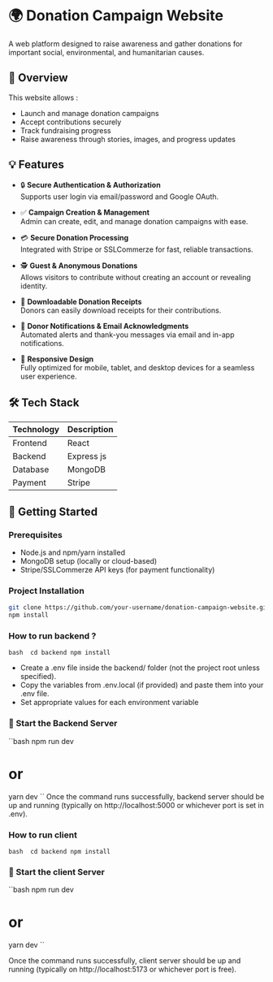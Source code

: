 # 🌍 Donation Campaign Website

A web platform designed to raise awareness and gather donations for important social, environmental, and humanitarian causes.

## 📌 Overview

This website allows :
- Launch and manage donation campaigns
- Accept contributions securely
- Track fundraising progress
- Raise awareness through stories, images, and progress updates

## 💡 Features

- 🔒 **Secure Authentication & Authorization**  
  Supports user login via email/password and Google OAuth.

- ✅ **Campaign Creation & Management**  
  Admin can create, edit, and manage donation campaigns with ease.

- 💳 **Secure Donation Processing**  
  Integrated with Stripe or SSLCommerze for fast, reliable transactions.

- 🕵️ **Guest & Anonymous Donations**  
  Allows visitors to contribute without creating an account or revealing identity.

- 🧾 **Downloadable Donation Receipts**  
  Donors can easily download receipts for their contributions.

- 🔔 **Donor Notifications & Email Acknowledgments**  
  Automated alerts and thank-you messages via email and in-app notifications.

- 📱 **Responsive Design**  
  Fully optimized for mobile, tablet, and desktop devices for a seamless user experience.
## 🛠️ Tech Stack

| Technology | Description |
|------------|-------------|
| Frontend   | React |
| Backend    | Express js |
| Database   | MongoDB |
| Payment    | Stripe | SSLCommerze |


## 🚀 Getting Started

### Prerequisites

- Node.js and npm/yarn installed
- MongoDB setup (locally or cloud-based)
- Stripe/SSLCommerze API keys (for payment functionality)

### Project Installation 

```bash
git clone https://github.com/your-username/donation-campaign-website.git
npm install
```
### How to run backend ?

``bash 
cd backend
npm install
``
- Create a .env file inside the backend/ folder (not the project root unless specified).
- Copy the variables from .env.local (if provided) and paste them into your .env file.
- Set appropriate values for each environment variable 

### 🔧 Start the Backend Server

``bash 
npm run dev
# or
yarn dev
``
Once the command runs successfully, backend server should be up and running (typically on http://localhost:5000 or whichever port is set in .env).


### How to run client

``bash 
cd backend
npm install
``

### 🔧 Start the client Server

``bash 
npm run dev
# or
yarn dev
``

Once the command runs successfully, client server should be up and running (typically on http://localhost:5173 or whichever  port  is free).








